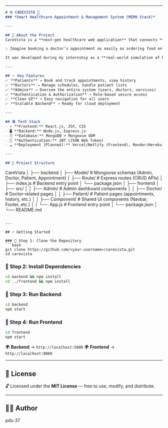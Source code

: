 
---

```markdown
# 🌐 CAREVISTA 🏥  
### *Smart Healthcare Appointment & Management System (MERN Stack)*

---

## 🚀 About the Project  
CareVista is a **next-gen healthcare web application** that connects **patients, doctors, and administrators** in a seamless digital platform.  

💡 Imagine booking a doctor’s appointment as easily as ordering food online — that’s the **CareVista vision**.  

It was developed during my internship as a **real-world simulation of healthcare workflows**, built with the MERN (MongoDB, Express.js, React, Node.js) stack.

---

## ✨ Key Features
✅ **Patients** → Book and track appointments, view history  
✅ **Doctors** → Manage schedules, handle patient lists  
✅ **Admins** → Oversee the entire system (users, doctors, services)  
✅ **Authentication & Authorization** → Role-based secure access  
✅ **Clean UI** → Easy navigation for all users  
✅ **Scalable Backend** → Ready for cloud deployment  

---

## 🛠️ Tech Stack  
- ⚛️ **Frontend:** React.js, JSX, CSS  
- 🖥️ **Backend:** Node.js, Express.js  
- 🗄️ **Database:** MongoDB + Mongoose ODM  
- 🔐 **Authentication:** JWT (JSON Web Token)  
- ☁️ **Deployment (Planned):** Vercel/Netlify (Frontend), Render/Heroku (Backend), MongoDB Atlas (DB)  

---

## 📂 Project Structure  
```

CareVista
│
├── backend
│   ├── Model/       # Mongoose schemas (Admin, Doctor, Patient, Appointment)
│   ├── Route/       # Express routes (CRUD APIs)
│   ├── index.js     # Backend entry point
│   └── package.json
│
├── frontend
│   ├── src/
│   │   ├── Admin/     # Admin dashboard components
│   │   ├── Doctor/    # Doctor-related pages
│   │   ├── Patient/   # Patient pages (appointments, history, etc.)
│   │   ├── Component/ # Shared UI components (Navbar, Footer, etc.)
│   │   └── App.js     # Frontend entry point
│   └── package.json
│
└── README.md

````

---

## ⚡ Getting Started  

### 🔹 Step 1: Clone the Repository
```bash
git clone https://github.com/<your-username>/carevista.git
cd carevista
````

### 🔹 Step 2: Install Dependencies

```bash
cd backend && npm install
cd ../frontend && npm install
```

### 🔹 Step 3: Run Backend

```bash
cd backend
npm start
```

### 🔹 Step 4: Run Frontend

```bash
cd frontend
npm start
```

🌍 **Backend** → `http://localhost:5000`
🌍 **Frontend** → `http://localhost:8000`

---



## 📜 License

🔓 Licensed under the **MIT License** — free to use, modify, and distribute.

---

## 👨‍💻 Author
pds-37



